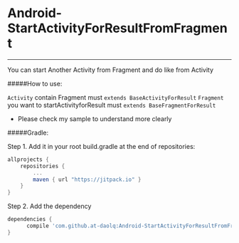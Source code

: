 # Android-StartActivityForResultFromFragment
------------------------------------------------------------------------

You can start Another Activity from Fragment and do like from Activity

#####How to use:

``Activity`` contain Fragment must ``extends BaseActivityForResult``
``Fragment`` you want to startActivityforResult must ``extends BaseFragmentForResult``

- Please check my sample to understand more clearly

#####Gradle:

Step 1. Add it in your root build.gradle at the end of repositories:

```gradle
allprojects {
	repositories {
		...
		maven { url "https://jitpack.io" }
	}
}
```

Step 2. Add the dependency
```gradle
dependencies {
	  compile 'com.github.at-daolq:Android-StartActivityForResultFromFragment:V1.0'
}
```
